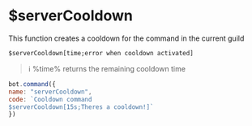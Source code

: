 # $serverCooldown

This function creates a cooldown for the command in the current guild

```text
$serverCooldown[time;error when cooldown activated]
```

> ℹ️ %time% returns the remaining cooldown time

```javascript
bot.command({
name: "serverCooldown",
code: `Cooldown command
$serverCooldown[15s;Theres a cooldown!]`
})
```

